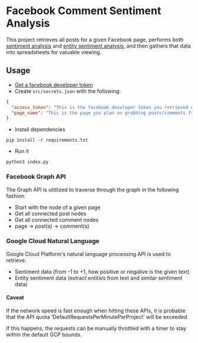 # Facebook Comment Sentiment Analysis

This project retrieves all posts for a given Facebook page, performs both
[sentiment analysis](https://cloud.google.com/natural-language/docs/basics#sentiment_analysis) and
[entity sentiment analysis](https://cloud.google.com/natural-language/docs/basics#entity-sentiment-analysis),
and then gathers that data into spreadsheets for valuable viewing.

## Usage

- [Get a facebook developer token](https://developers.facebook.com/tools/explorer/145634995501895/?method=GET&path=1614222468654688%3Ffields%3Dabout%2Cposts%7Bcomments%7D&version=v3.0)
- Create `src/secrets.json` with the following:

```json
{
  "access_token": "This is the facebook developer token you retrieved earlier",
  "page_name": "This is the page you plan on grabbing posts/comments from"
}
```

- Install dependencies

```shell
pip install -r requirements.txt
```

- Run it

```shell
python3 index.py
```

### Facebook Graph API

The Graph API is utitlized to traverse through the graph in the following
fashion:

- Start with the node of a given page
- Get all connected post nodes
- Get all connected comment nodes
- page -> post(s) -> comment(s)

### Google Cloud Natural Language

Google Cloud Platform's natural language processing API is used to retrieve:

- Sentiment data (from -1 to +1, how positive or negative is the given text)
- Entity sentiment data (extract entities from text and similar sentiment data)

#### Caveat

If the network speed is fast enough when hitting these APIs, it is probable
that the API quota 'DefaultRequestsPerMinutePerProject' will be exceeded.

If this happens, the requests can be manually throttled with a timer to
stay within the default GCP bounds.
